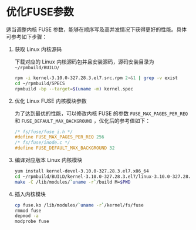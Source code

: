 # 优化FUSE参数

适当调整内核 FUSE 参数，能够在顺序写及高并发情况下获得更好的性能。具体可参考如下步骤：

1.  获取 Linux 内核源码

    下载对应的 Linux 内核源码包并且安装源码，源码安装目录为
    `~/rpmbuild/BUILD/`

    ``` bash
    rpm -i kernel-3.10.0-327.28.3.el7.src.rpm 2>&1 | grep -v exist
    cd ~/rpmbuild/SPECS
    rpmbuild -bp --target=$(uname -m) kernel.spec
    ```

2.  优化 Linux FUSE 内核模块参数

    为了达到最优的性能，可以修改内核 FUSE 的参数 `FUSE_MAX_PAGES_PER_REQ`
    和 `FUSE_DEFAULT_MAX_BACKGROUND` ，优化后的参考值如下：

    ``` C
    /* fs/fuse/fuse_i.h */
    #define FUSE_MAX_PAGES_PER_REQ 256
    /* fs/fuse/inode.c */
    #define FUSE_DEFAULT_MAX_BACKGROUND 32
    ```

3.  编译对应版本 Linux 内核模块

    ``` bash
    yum install kernel-devel-3.10.0-327.28.3.el7.x86_64
    cd ~/rpmbuild/BUILD/kernel-3.10.0-327.28.3.el7/linux-3.10.0-327.28.3.el7.x86_64/fs/fuse
    make -C /lib/modules/`uname -r`/build M=$PWD
    ```

4.  插入内核模块

    ``` bash
    cp fuse.ko /lib/modules/`uname -r`/kernel/fs/fuse
    rmmod fuse
    depmod -a
    modprobe fuse
    ```